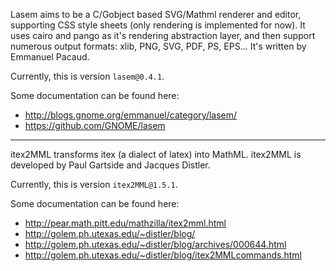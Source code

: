 Lasem aims to be a C/Gobject based SVG/Mathml renderer and editor, supporting CSS
style sheets (only rendering is implemented for now). It uses cairo and pango as
it's rendering abstraction layer, and then support numerous output formats: xlib,
PNG, SVG, PDF, PS, EPS... It's written by Emmanuel Pacaud.

Currently, this is version `lasem@0.4.1`.

Some documentation can be found here:

* http://blogs.gnome.org/emmanuel/category/lasem/
* https://github.com/GNOME/lasem

* * *

itex2MML transforms itex (a dialect of latex) into MathML. itex2MML is developed by
Paul Gartside and Jacques Distler.

Currently, this is version `itex2MML@1.5.1`.

Some documentation can be found here:

* http://pear.math.pitt.edu/mathzilla/itex2mml.html
* http://golem.ph.utexas.edu/~distler/blog/
* http://golem.ph.utexas.edu/~distler/blog/archives/000644.html
* http://golem.ph.utexas.edu/~distler/blog/itex2MMLcommands.html
